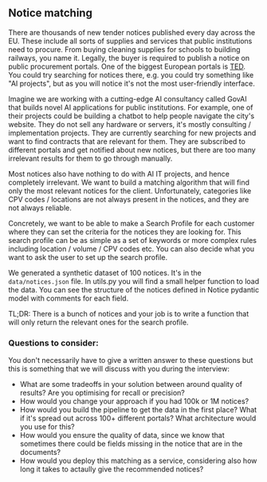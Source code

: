 ## Notice matching
There are thousands of new tender notices published every day across the EU. These include all sorts of supplies and services that public institutions need to procure. From buying cleaning supplies for schools to building railways, you name it. Legally, the buyer is required to publish a notice on public procurement portals. One of the biggest European portals is [TED](https://ted.europa.eu/). You could try searching for notices there, e.g. you could try something like "AI projects", but as you will notice it's not the most user-friendly interface.

Imagine we are working with a cutting-edge AI consultancy called GovAI that builds novel AI applications for public institutions. For example, one of their projects could be building a chatbot to help people navigate the city's website. They do not sell any hardware or servers, it's mostly consulting / implementation projects. They are currently searching for new projects and want to find contracts that are relevant for them. They are subscribed to different portals and get notified about new notices, but there are too many irrelevant results for them to go through manually.

Most notices also have nothing to do with AI IT projects, and hence completely irrelevant. We want to build a matching algorithm that will find only the most relevant notices for the client. Unfortunately, categories like CPV codes / locations are not always present in the notices, and they are not always reliable.

Concretely, we want to be able to make a Search Profile for each customer where they can set the criteria for the notices they are looking for. This search profile can be as simple as a set of keywords or more complex rules including location / volume / CPV codes etc. You can also decide what you want to ask the user to set up the search profile.

We generated a synthetic dataset of 100 notices. It's in the `data/notices.json` file. In utils.py you will find a small helper function to load the data. You can see the structure of the notices defined in Notice pydantic model with comments for each field.

TL;DR: There is a bunch of notices and your job is to write a function that will only return the relevant ones for the search profile.


### Questions to consider:
You don't necessarily have to give a written answer to these questions but this is something that we will discuss with you during the interview:

- What are some tradeoffs in your solution between around quality of results? Are you optimising for recall or precision?
- How would you change your approach if you had 100k or 1M notices?
- How would you build the pipeline to get the data in the first place? What if it's spread out across 100+ different portals? What architecture would you use for this?
- How would you ensure the quality of data, since we know that sometimes there could be fields missing in the notice that are in the documents?
- How would you deploy this matching as a service, considering also how long it takes to actaully give the recommended notices?